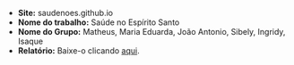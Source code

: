 <ul>
<li><b>Site:</b> saudenoes.github.io</li>
<li><b>Nome do trabalho:</b> Saúde no Espírito Santo</li>
<li><b>Nome do Grupo:</b> Matheus, Maria Eduarda, João Antonio, Sibely, Ingridy, Isaque</li>
<li><b>Relatório:</b> Baixe-o clicando <a href="http://saudenoes.github.io/RELAT%C3%93RIO.docx" target="_blank" title="Relatório">aqui</a>.</li>
</ul>

